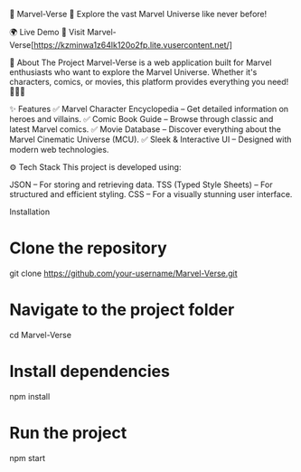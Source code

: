 🌟 Marvel-Verse 🚀
Explore the vast Marvel Universe like never before!

🌍 Live Demo
🔗 Visit Marvel-Verse[https://kzminwa1z64lk120o2fp.lite.vusercontent.net/]

📖 About The Project
Marvel-Verse is a web application built for Marvel enthusiasts who want to explore the Marvel Universe. Whether it's characters, comics, or movies, this platform provides everything you need! 🦸‍♂️🔥

✨ Features
✅ Marvel Character Encyclopedia – Get detailed information on heroes and villains.
✅ Comic Book Guide – Browse through classic and latest Marvel comics.
✅ Movie Database – Discover everything about the Marvel Cinematic Universe (MCU).
✅ Sleek & Interactive UI – Designed with modern web technologies.

⚙️ Tech Stack
This project is developed using:

JSON – For storing and retrieving data.
TSS (Typed Style Sheets) – For structured and efficient styling.
CSS – For a visually stunning user interface.

Installation
# Clone the repository
git clone https://github.com/your-username/Marvel-Verse.git

# Navigate to the project folder
cd Marvel-Verse

# Install dependencies
npm install

# Run the project
npm start
